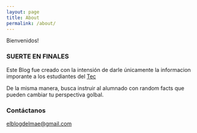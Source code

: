 ```yaml
---
layout: page
title: About
permalink: /about/
---
```


Bienvenidos!

### SUERTE EN FINALES

<p>Este Blog fue creado con la intensión de darle únicamente la informacion imporante a los estudiantes del <a href="www.mty.itesm.mx">Tec</a></p>
<p>De la misma manera, busca instruir al alumnado con random facts que pueden cambiar tu perspectiva golbal.</p>

### Contáctanos

[elblogdelmae@gmail.com](mailto:elblogdelmae@gmail.com)
